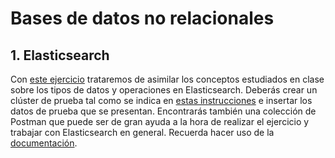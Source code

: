 # Bases de datos no relacionales

## 1. Elasticsearch

Con [este ejercicio](https://github.com/UnirCs/BBDD-PER8263-2324/tree/master/Tema_10/Elasticsearch) trataremos de asimilar los conceptos estudiados en clase sobre los tipos de datos y operaciones en Elasticsearch.
Deberás crear un clúster de prueba tal como se indica en [estas instrucciones](https://github.com/UnirCs/elasticsearch-operations-postman) e insertar los datos de prueba que se presentan. Encontrarás también una colección de Postman que puede ser de gran ayuda a la hora de realizar el ejercicio y trabajar con Elasticsearch en general.
Recuerda hacer uso de la [documentación](https://www.elastic.co/guide/en/elasticsearch/reference/7.10/query-dsl.html).
